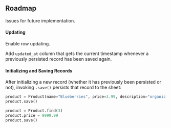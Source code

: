 ## Roadmap

Issues for future implementation.

#### Updating

Enable row updating.

Add `updated_at` column that gets the current timestamp whenever a previously persisted record has been saved again.

#### Initializing and Saving Records

After initializing a new record (whether it has previously been persisted or not), invoking `.save()` persists that record to the sheet:

```py
product = Product(name="Blueberries", price=3.99, description="organic blues", url=None)
product.save()
```

```py
product = Product.find(3)
product.price = 9999.99
product.save()
```
